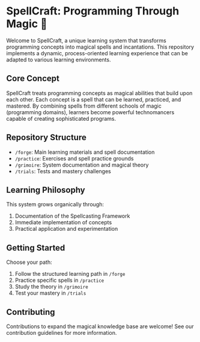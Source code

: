 # SpellCraft: Programming Through Magic 🔮

Welcome to SpellCraft, a unique learning system that transforms programming concepts into magical spells and incantations. This repository implements a dynamic, process-oriented learning experience that can be adapted to various learning environments.

## Core Concept
SpellCraft treats programming concepts as magical abilities that build upon each other. Each concept is a spell that can be learned, practiced, and mastered. By combining spells from different schools of magic (programming domains), learners become powerful technomancers capable of creating sophisticated programs.

## Repository Structure
- `/forge`: Main learning materials and spell documentation
- `/practice`: Exercises and spell practice grounds
- `/grimoire`: System documentation and magical theory
- `/trials`: Tests and mastery challenges

## Learning Philosophy
This system grows organically through:
1. Documentation of the Spellcasting Framework
2. Immediate implementation of concepts
3. Practical application and experimentation

## Getting Started
Choose your path:
1. Follow the structured learning path in `/forge`
2. Practice specific spells in `/practice`
3. Study the theory in `/grimoire`
4. Test your mastery in `/trials`

## Contributing
Contributions to expand the magical knowledge base are welcome! See our contribution guidelines for more information.
